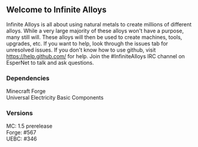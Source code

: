 ## Welcome to Infinite Alloys
Infinite Alloys is all about using natural metals to create millions of different alloys. While a very large majority
of these alloys won't have a purpose, many still will. These alloys will then be used to create machines, tools,
upgrades, etc. If you want to help, look through the issues tab for unresolved issues. If you don't know how to
use github, visit https://help.github.com/ for help. Join the #InfiniteAlloys IRC channel on EsperNet to talk and ask questions.

### Dependencies
Minecraft Forge  
Universal Electricity Basic Components

### Versions
MC: 1.5 prerelease  
Forge: #567  
UEBC: #346
